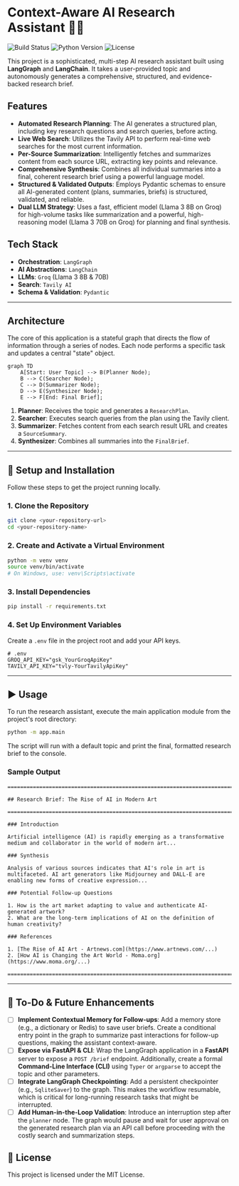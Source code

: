 # Context-Aware AI Research Assistant 🧠✨

![Build Status](https://img.shields.io/badge/build-passing-brightgreen)
![Python Version](https://img.shields.io/badge/python-3.9+-blue)
![License](https://img.shields.io/badge/license-MIT-purple)

This project is a sophisticated, multi-step AI research assistant built using **LangGraph** and **LangChain**. It takes a user-provided topic and autonomously generates a comprehensive, structured, and evidence-backed research brief.

## Features

-   **Automated Research Planning**: The AI generates a structured plan, including key research questions and search queries, before acting.
-   **Live Web Search**: Utilizes the Tavily API to perform real-time web searches for the most current information.
-   **Per-Source Summarization**: Intelligently fetches and summarizes content from each source URL, extracting key points and relevance.
-   **Comprehensive Synthesis**: Combines all individual summaries into a final, coherent research brief using a powerful language model.
-   **Structured & Validated Outputs**: Employs Pydantic schemas to ensure all AI-generated content (plans, summaries, briefs) is structured, validated, and reliable.
-   **Dual LLM Strategy**: Uses a fast, efficient model (Llama 3 8B on Groq) for high-volume tasks like summarization and a powerful, high-reasoning model (Llama 3 70B on Groq) for planning and final synthesis.

## Tech Stack

-   **Orchestration**: `LangGraph`
-   **AI Abstractions**: `LangChain`
-   **LLMs**: `Groq` (Llama 3 8B & 70B)
-   **Search**: `Tavily AI`
-   **Schema & Validation**: `Pydantic`

---

## Architecture

The core of this application is a stateful graph that directs the flow of information through a series of nodes. Each node performs a specific task and updates a central "state" object.

```mermaid
graph TD
    A[Start: User Topic] --> B(Planner Node);
    B --> C(Searcher Node);
    C --> D(Summarizer Node);
    D --> E(Synthesizer Node);
    E --> F[End: Final Brief];
```

1.  **Planner**: Receives the topic and generates a `ResearchPlan`.
2.  **Searcher**: Executes search queries from the plan using the Tavily client.
3.  **Summarizer**: Fetches content from each search result URL and creates a `SourceSummary`.
4.  **Synthesizer**: Combines all summaries into the `FinalBrief`.

---

## 🚀 Setup and Installation

Follow these steps to get the project running locally.

### 1. Clone the Repository

```bash
git clone <your-repository-url>
cd <your-repository-name>
```

### 2. Create and Activate a Virtual Environment

```bash
python -m venv venv
source venv/bin/activate
# On Windows, use: venv\Scripts\activate
```

### 3. Install Dependencies

```bash
pip install -r requirements.txt
```

### 4. Set Up Environment Variables

Create a `.env` file in the project root and add your API keys.

```env
# .env
GROQ_API_KEY="gsk_YourGroqApiKey"
TAVILY_API_KEY="tvly-YourTavilyApiKey"
```

---

## ▶️ Usage

To run the research assistant, execute the main application module from the project's root directory:

```bash
python -m app.main
```

The script will run with a default topic and print the final, formatted research brief to the console.

### Sample Output

```
================================================================================

## Research Brief: The Rise of AI in Modern Art

================================================================================

### Introduction

Artificial intelligence (AI) is rapidly emerging as a transformative medium and collaborator in the world of modern art...

### Synthesis

Analysis of various sources indicates that AI's role in art is multifaceted. AI art generators like Midjourney and DALL-E are enabling new forms of creative expression...

### Potential Follow-up Questions

1. How is the art market adapting to value and authenticate AI-generated artwork?
2. What are the long-term implications of AI on the definition of human creativity?

### References

1. [The Rise of AI Art - Artnews.com](https://www.artnews.com/...)
2. [How AI is Changing the Art World - Moma.org](https://www.moma.org/...)

================================================================================
```

---

## 📝 To-Do & Future Enhancements

-   [ ] **Implement Contextual Memory for Follow-ups**: Add a memory store (e.g., a dictionary or Redis) to save user briefs. Create a conditional entry point in the graph to summarize past interactions for follow-up questions, making the assistant context-aware.
-   [ ] **Expose via FastAPI & CLI**: Wrap the LangGraph application in a **FastAPI** server to expose a `POST /brief` endpoint. Additionally, create a formal **Command-Line Interface (CLI)** using `Typer` or `argparse` to accept the topic and other parameters.
-   [ ] **Integrate LangGraph Checkpointing**: Add a persistent checkpointer (e.g., `SqliteSaver`) to the graph. This makes the workflow resumable, which is critical for long-running research tasks that might be interrupted.
-   [ ] **Add Human-in-the-Loop Validation**: Introduce an interruption step after the `planner` node. The graph would pause and wait for user approval on the generated research plan via an API call before proceeding with the costly search and summarization steps.

## 📄 License

This project is licensed under the MIT License.
